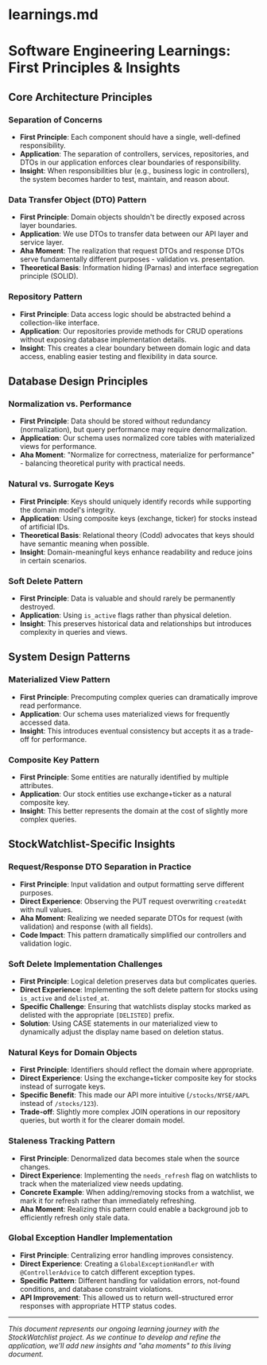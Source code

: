 # learnings.md

# Software Engineering Learnings: First Principles & Insights

## Core Architecture Principles

### Separation of Concerns
- **First Principle**: Each component should have a single, well-defined responsibility.
- **Application**: The separation of controllers, services, repositories, and DTOs in our application enforces clear boundaries of responsibility.
- **Insight**: When responsibilities blur (e.g., business logic in controllers), the system becomes harder to test, maintain, and reason about.

### Data Transfer Object (DTO) Pattern
- **First Principle**: Domain objects shouldn't be directly exposed across layer boundaries.
- **Application**: We use DTOs to transfer data between our API layer and service layer.
- **Aha Moment**: The realization that request DTOs and response DTOs serve fundamentally different purposes - validation vs. presentation.
- **Theoretical Basis**: Information hiding (Parnas) and interface segregation principle (SOLID).

### Repository Pattern
- **First Principle**: Data access logic should be abstracted behind a collection-like interface.
- **Application**: Our repositories provide methods for CRUD operations without exposing database implementation details.
- **Insight**: This creates a clear boundary between domain logic and data access, enabling easier testing and flexibility in data source.

## Database Design Principles

### Normalization vs. Performance
- **First Principle**: Data should be stored without redundancy (normalization), but query performance may require denormalization.
- **Application**: Our schema uses normalized core tables with materialized views for performance.
- **Aha Moment**: "Normalize for correctness, materialize for performance" - balancing theoretical purity with practical needs.

### Natural vs. Surrogate Keys
- **First Principle**: Keys should uniquely identify records while supporting the domain model's integrity.
- **Application**: Using composite keys (exchange, ticker) for stocks instead of artificial IDs.
- **Theoretical Basis**: Relational theory (Codd) advocates that keys should have semantic meaning when possible.
- **Insight**: Domain-meaningful keys enhance readability and reduce joins in certain scenarios.

### Soft Delete Pattern
- **First Principle**: Data is valuable and should rarely be permanently destroyed.
- **Application**: Using `is_active` flags rather than physical deletion.
- **Insight**: This preserves historical data and relationships but introduces complexity in queries and views.






## System Design Patterns

### Materialized View Pattern
- **First Principle**: Precomputing complex queries can dramatically improve read performance.
- **Application**: Our schema uses materialized views for frequently accessed data.
- **Insight**: This introduces eventual consistency but accepts it as a trade-off for performance.

### Composite Key Pattern
- **First Principle**: Some entities are naturally identified by multiple attributes.
- **Application**: Our stock entities use exchange+ticker as a natural composite key.
- **Insight**: This better represents the domain at the cost of slightly more complex queries.

## StockWatchlist-Specific Insights




### Request/Response DTO Separation in Practice
- **First Principle**: Input validation and output formatting serve different purposes.
- **Direct Experience**: Observing the PUT request overwriting `createdAt` with null values.
- **Aha Moment**: Realizing we needed separate DTOs for request (with validation) and response (with all fields).
- **Code Impact**: This pattern dramatically simplified our controllers and validation logic.

### Soft Delete Implementation Challenges
- **First Principle**: Logical deletion preserves data but complicates queries.
- **Direct Experience**: Implementing the soft delete pattern for stocks using `is_active` and `delisted_at`.
- **Specific Challenge**: Ensuring that watchlists display stocks marked as delisted with the appropriate `[DELISTED]` prefix.
- **Solution**: Using CASE statements in our materialized view to dynamically adjust the display name based on deletion status.

### Natural Keys for Domain Objects
- **First Principle**: Identifiers should reflect the domain where appropriate.
- **Direct Experience**: Using the exchange+ticker composite key for stocks instead of surrogate keys.
- **Specific Benefit**: This made our API more intuitive (`/stocks/NYSE/AAPL` instead of `/stocks/123`).
- **Trade-off**: Slightly more complex JOIN operations in our repository queries, but worth it for the clearer domain model.

### Staleness Tracking Pattern
- **First Principle**: Denormalized data becomes stale when the source changes.
- **Direct Experience**: Implementing the `needs_refresh` flag on watchlists to track when the materialized view needs updating.
- **Concrete Example**: When adding/removing stocks from a watchlist, we mark it for refresh rather than immediately refreshing.
- **Aha Moment**: Realizing this pattern could enable a background job to efficiently refresh only stale data.


### Global Exception Handler Implementation
- **First Principle**: Centralizing error handling improves consistency.
- **Direct Experience**: Creating a `GlobalExceptionHandler` with `@ControllerAdvice` to catch different exception types.
- **Specific Pattern**: Different handling for validation errors, not-found conditions, and database constraint violations.
- **API Improvement**: This allowed us to return well-structured error responses with appropriate HTTP status codes.


---

*This document represents our ongoing learning journey with the StockWatchlist project. As we continue to develop and refine the application, we'll add new insights and "aha moments" to this living document.*